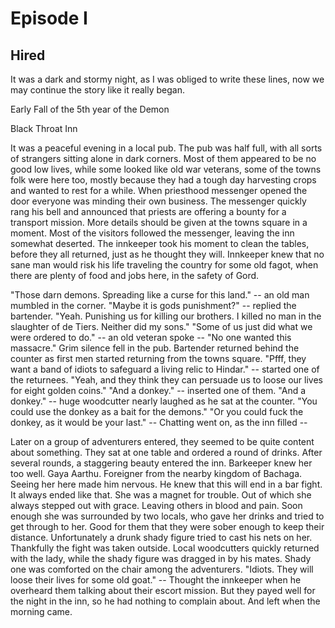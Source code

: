 Episode I
=========
Hired
---------

It was a dark and stormy night, as I was obliged to write these lines, now we
may continue the story like it really began.

Early Fall of the 5th year of the Demon

Black Throat Inn

It was a peaceful evening in a local pub. The pub was half full, with all sorts
of strangers sitting alone in dark corners. Most of them appeared to be no good
low lives, while some looked like old war veterans, some of the towns folk were
here too, mostly because they had a tough day harvesting crops and wanted to
rest for a while. When priesthood messenger opened the door everyone was
minding their own business. The messenger quickly rang his bell and announced
that priests are offering a bounty for a transport mission. More details should
be given at the towns square in a moment. Most of the visitors followed the
messenger, leaving the inn somewhat deserted.  The innkeeper took his moment to
clean the tables, before they all returned, just as he thought they will.
Innkeeper knew that no sane man would risk his life traveling the country for
some old fagot, when there are plenty of food and jobs here, in the safety of
Gord.

"Those darn demons. Spreading like a curse for this land." -- an old man
mumbled in the corner. "Maybe it is gods punishment?" -- replied the
bartender. "Yeah. Punishing us for killing our brothers. I killed no man in
the slaughter of de Tiers. Neither did my sons." "Some of us just did what we
were ordered to do." -- an old veteran spoke -- "No one wanted this massacre."
Grim silence fell in the pub. Bartender returned behind the counter as first
men started returning from the towns square. "Pfff, they want a band of idiots
to safeguard a living relic to Hindar." -- started one of the returnees.
"Yeah, and they think they can persuade us to loose our lives for eight golden
coins." "And a donkey." -- inserted one of them. "And a donkey." -- huge
woodcutter nearly laughed as he sat at the counter. "You could use the donkey
as a bait for the demons." "Or you could fuck the donkey, as it would be your
last." -- Chatting went on, as the inn filled --

Later on a group of adventurers entered, they seemed to be quite content about
something. They sat at one table and ordered a round of drinks.  After several
rounds, a staggering beauty entered the inn. Barkeeper knew her too well. Gaya
Aarthu. Foreigner from the nearby kingdom of Bachaga.  Seeing her here made him
nervous. He knew that this will end in a bar fight. It always ended like that.
She was a magnet for trouble. Out of which she always stepped out with grace.
Leaving others in blood and pain. Soon enough she was surrounded by two locals,
who gave her drinks and tried to get through to her. Good for them that they
were sober enough to keep their distance. Unfortunately a drunk shady figure
tried to cast his nets on her. Thankfully the fight was taken outside. Local
woodcutters quickly returned with the lady, while the shady figure was dragged
in by his mates. Shady one was comforted on the chair among the adventurers.
"Idiots. They will loose their lives for some old goat." -- Thought the
innkeeper when he overheard them talking about their escort mission. But they
payed well for the night in the inn, so he had nothing to complain about. And
left when the morning came.

